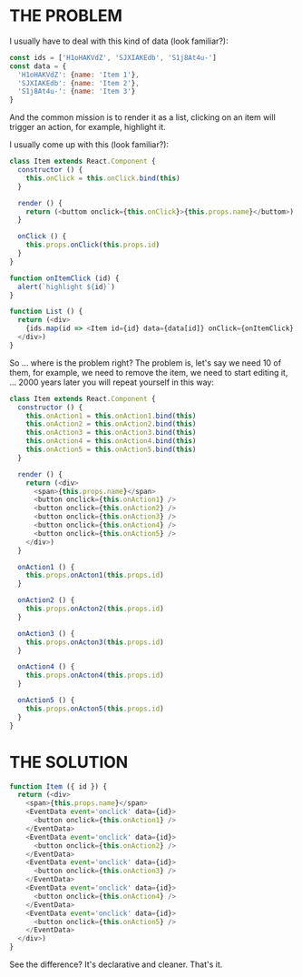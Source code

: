 THE PROBLEM
===========

I usually have to deal with this kind of data (look familiar?):

```js
const ids = ['H1oHAKVdZ', 'SJXIAKEdb', 'S1j8At4u-']
const data = {
  'H1oHAKVdZ': {name: 'Item 1'},
  'SJXIAKEdb': {name: 'Item 2'},
  'S1j8At4u-': {name: 'Item 3'}
}
```

And the common mission is to render it as a list, clicking on an item will trigger an action, for example, highlight it.

I usually come up with this (look familiar?):


```js
class Item extends React.Component {
  constructor () {
    this.onClick = this.onClick.bind(this)
  }

  render () {
    return (<buttom onclick={this.onClick}>{this.props.name}</buttom>)
  }

  onClick () {
    this.props.onClick(this.props.id)
  }
}

function onItemClick (id) {
  alert(`highlight ${id}`)
}

function List () {
  return (<div>
    {ids.map(id => <Item id={id} data={data[id]} onClick={onItemClick} />)}
  </div>)
}
```

So ... where is the problem right? The problem is, let's say we need 10 of them, for example, we need to remove the item, we need to start editing it, ... 2000 years later you will repeat yourself in this way:

```js
class Item extends React.Component {
  constructor () {
    this.onAction1 = this.onAction1.bind(this)
    this.onAction2 = this.onAction2.bind(this)
    this.onAction3 = this.onAction3.bind(this)
    this.onAction4 = this.onAction4.bind(this)
    this.onAction5 = this.onAction5.bind(this)
  }

  render () {
    return (<div>
      <span>{this.props.name}</span>
      <button onclick={this.onAction1} />
      <button onclick={this.onAction2} />
      <button onclick={this.onAction3} />
      <button onclick={this.onAction4} />
      <button onclick={this.onAction5} />
    </div>)
  }

  onAction1 () {
    this.props.onActon1(this.props.id)
  }

  onAction2 () {
    this.props.onActon2(this.props.id)
  }

  onAction3 () {
    this.props.onActon3(this.props.id)
  }

  onAction4 () {
    this.props.onActon4(this.props.id)
  }

  onAction5 () {
    this.props.onActon5(this.props.id)
  }
}
```

THE SOLUTION
============

```js
function Item ({ id }) {
  return (<div>
    <span>{this.props.name}</span>
    <EventData event='onclick' data={id}>
      <button onclick={this.onAction1} />
    </EventData>
    <EventData event='onclick' data={id}>
      <button onclick={this.onAction2} />
    </EventData>
    <EventData event='onclick' data={id}>
      <button onclick={this.onAction3} />
    </EventData>
    <EventData event='onclick' data={id}>
      <button onclick={this.onAction4} />
    </EventData>
    <EventData event='onclick' data={id}>
      <button onclick={this.onAction5} />
    </EventData>
  </div>)
}
```

See the difference? It's declarative and cleaner. That's it.
